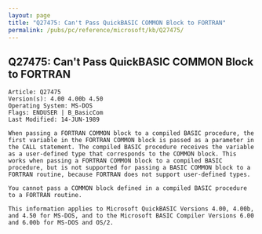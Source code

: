 ```yaml
---
layout: page
title: "Q27475: Can't Pass QuickBASIC COMMON Block to FORTRAN"
permalink: /pubs/pc/reference/microsoft/kb/Q27475/
---
```


## Q27475: Can't Pass QuickBASIC COMMON Block to FORTRAN

	Article: Q27475
	Version(s): 4.00 4.00b 4.50
	Operating System: MS-DOS
	Flags: ENDUSER | B_BasicCom
	Last Modified: 14-JUN-1989
	
	When passing a FORTRAN COMMON block to a compiled BASIC procedure, the
	first variable in the FORTRAN COMMON block is passed as a parameter in
	the CALL statement. The compiled BASIC procedure receives the variable
	as a user-defined type that corresponds to the COMMON block. This
	works when passing a FORTRAN COMMON block to a compiled BASIC
	procedure, but is not supported for passing a BASIC COMMON block to a
	FORTRAN routine, because FORTRAN does not support user-defined types.
	
	You cannot pass a COMMON block defined in a compiled BASIC procedure
	to a FORTRAN routine.
	
	This information applies to Microsoft QuickBASIC Versions 4.00, 4.00b,
	and 4.50 for MS-DOS, and to the Microsoft BASIC Compiler Versions 6.00
	and 6.00b for MS-DOS and OS/2.
